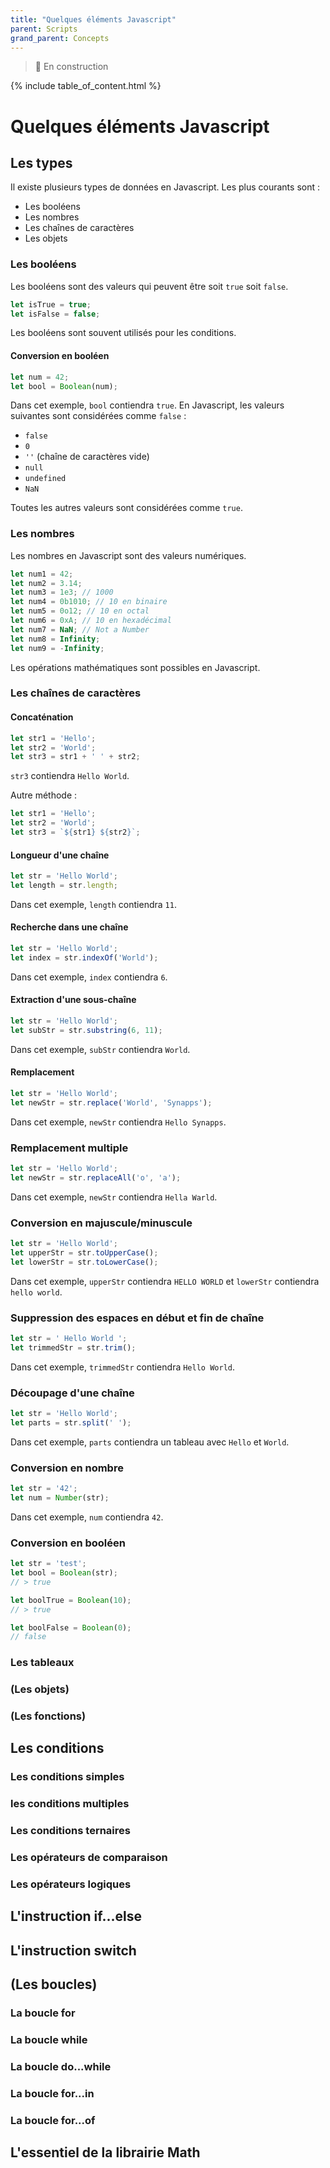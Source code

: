 ```yaml
---
title: "Quelques éléments Javascript"
parent: Scripts
grand_parent: Concepts
---
```


> 🚧 En construction

{% include table_of_content.html %}

# Quelques éléments Javascript

## Les types

Il existe plusieurs types de données en Javascript. Les plus courants sont :

- Les booléens
- Les nombres
- Les chaînes de caractères
- Les objets

### Les booléens

Les booléens sont des valeurs qui peuvent être soit `true` soit `false`.

```javascript
let isTrue = true;
let isFalse = false;
```

Les booléens sont souvent utilisés pour les conditions.

#### Conversion en booléen

```javascript
let num = 42;
let bool = Boolean(num);
```
Dans cet exemple, `bool` contiendra `true`.
En Javascript, les valeurs suivantes sont considérées comme `false` :
- `false`
- `0`
- `''` (chaîne de caractères vide)
- `null`
- `undefined`
- `NaN`

Toutes les autres valeurs sont considérées comme `true`.

### Les nombres

Les nombres en Javascript sont des valeurs numériques.

```javascript
let num1 = 42;
let num2 = 3.14;
let num3 = 1e3; // 1000
let num4 = 0b1010; // 10 en binaire
let num5 = 0o12; // 10 en octal
let num6 = 0xA; // 10 en hexadécimal
let num7 = NaN; // Not a Number
let num8 = Infinity;
let num9 = -Infinity;
```

Les opérations mathématiques sont possibles en Javascript.

### Les chaînes de caractères

#### Concaténation

```javascript
let str1 = 'Hello';
let str2 = 'World';
let str3 = str1 + ' ' + str2;
```
`str3` contiendra `Hello World`.

Autre méthode :

```javascript
let str1 = 'Hello';
let str2 = 'World';
let str3 = `${str1} ${str2}`;
```

#### Longueur d'une chaîne

```javascript
let str = 'Hello World';
let length = str.length;
```

Dans cet exemple, `length` contiendra `11`.

#### Recherche dans une chaîne

```javascript
let str = 'Hello World';
let index = str.indexOf('World');
```
Dans cet exemple, `index` contiendra `6`.

#### Extraction d'une sous-chaîne

```javascript
let str = 'Hello World';
let subStr = str.substring(6, 11);
```
Dans cet exemple, `subStr` contiendra `World`.

#### Remplacement

```javascript
let str = 'Hello World';
let newStr = str.replace('World', 'Synapps');
```
Dans cet exemple, `newStr` contiendra `Hello Synapps`.

### Remplacement multiple

```javascript
let str = 'Hello World';
let newStr = str.replaceAll('o', 'a');
```
Dans cet exemple, `newStr` contiendra `Hella Warld`.

### Conversion en majuscule/minuscule

```javascript
let str = 'Hello World';
let upperStr = str.toUpperCase();
let lowerStr = str.toLowerCase();
```
Dans cet exemple, `upperStr` contiendra `HELLO WORLD` et `lowerStr` contiendra `hello world`.

### Suppression des espaces en début et fin de chaîne

```javascript
let str = ' Hello World ';
let trimmedStr = str.trim();
```
Dans cet exemple, `trimmedStr` contiendra `Hello World`.

### Découpage d'une chaîne

```javascript
let str = 'Hello World';
let parts = str.split(' ');
```
Dans cet exemple, `parts` contiendra un tableau avec `Hello` et `World`.

### Conversion en nombre

```javascript
let str = '42';
let num = Number(str);
```
Dans cet exemple, `num` contiendra `42`.

### Conversion en booléen

```javascript
let str = 'test';
let bool = Boolean(str);
// > true

let boolTrue = Boolean(10);
// > true

let boolFalse = Boolean(0);
// false
```

### Les tableaux

### (Les objets)

### (Les fonctions)

## Les conditions

### Les conditions simples
### les conditions multiples
### Les conditions ternaires

### Les opérateurs de comparaison
### Les opérateurs logiques


## L'instruction if...else
## L'instruction switch


## (Les boucles)
### La boucle for
### La boucle while
### La boucle do...while
### La boucle for...in
### La boucle for...of

## L'essentiel de la librairie Math
